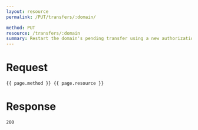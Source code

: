 ```yaml
---
layout: resource
permalink: /PUT/transfers/:domain/

method: PUT
resource: /transfers/:domain
summary: Restart the domain's pending transfer using a new authorization code.
---
```


# Request

~~~
{{ page.method }} {{ page.resource }}
~~~

# Response

~~~
200
~~~
